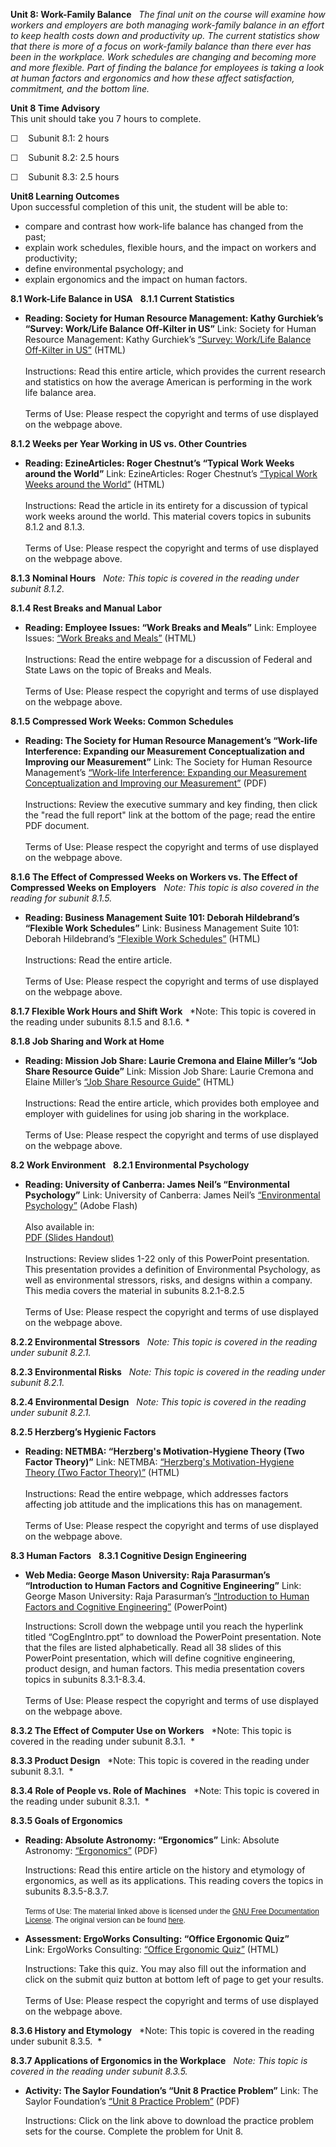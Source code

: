 **Unit 8: Work-Family Balance** <span id="8"></span> 
*The final unit on the course will examine how workers and employers are
both managing work-family balance in an effort to keep health costs down
and productivity up. The current statistics show that there is more of a
focus on work-family balance than there ever has been in the workplace.
Work schedules are changing and becoming more and more flexible. Part of
finding the balance for employees is taking a look at human factors and
ergonomics and how these affect satisfaction, commitment, and the bottom
line.*

**Unit 8 Time Advisory**  
This unit should take you 7 hours to complete.

☐    Subunit 8.1: 2 hours

☐    Subunit 8.2: 2.5 hours

☐    Subunit 8.3: 2.5 hours

**Unit8 Learning Outcomes**  
Upon successful completion of this unit, the student will be able to:

-   compare and contrast how work-life balance has changed from the
    past;
-   explain work schedules, flexible hours, and the impact on workers
    and productivity;
-   define environmental psychology; and
-   explain ergonomics and the impact on human factors.

**8.1 Work-Life Balance in USA** <span id="8.1"></span> 
**8.1.1 Current Statistics** <span id="8.1.1"></span> 
-   **Reading: Society for Human Resource Management: Kathy Gurchiek’s
    “Survey: Work/Life Balance Off-Kilter in US”**
    Link: Society for Human Resource Management: Kathy Gurchiek’s
    [“Survey: Work/Life Balance Off-Kilter in
    US”](http://www.shrm.org/publications/hrnews/pages/worklifeoffkilter.aspx)
    (HTML)  
        
     Instructions: Read this entire article, which provides the current
    research and statistics on how the average American is performing in
    the work life balance area.  
        
     Terms of Use: Please respect the copyright and terms of use
    displayed on the webpage above. 

**8.1.2 Weeks per Year Working in US vs. Other Countries** <span
id="8.1.2"></span> 
-   **Reading: EzineArticles: Roger Chestnut’s “Typical Work Weeks
    around the World”**
    Link: EzineArticles: Roger Chestnut’s [“Typical Work Weeks around
    the
    World”](http://ezinearticles.com/?Typical-Work-Weeks-Around-the-World&id=3793724)
    (HTML)  
        
     Instructions: Read the article in its entirety for a discussion of
    typical work weeks around the world. This material covers topics in
    subunits 8.1.2 and 8.1.3.  
        
     Terms of Use: Please respect the copyright and terms of use
    displayed on the webpage above. 

**8.1.3 Nominal Hours** <span id="8.1.3"></span> 
*Note: This topic is covered in the reading under subunit 8.1.2.*

**8.1.4 Rest Breaks and Manual Labor** <span id="8.1.4"></span> 
-   **Reading: Employee Issues: “Work Breaks and Meals”**
    Link: Employee Issues: [“Work Breaks and
    Meals”](http://employeeissues.com/breaks_meals.htm) (HTML)  
        
     Instructions: Read the entire webpage for a discussion of Federal
    and State Laws on the topic of Breaks and Meals.  
        
     Terms of Use: Please respect the copyright and terms of use
    displayed on the webpage above. 

**8.1.5 Compressed Work Weeks: Common Schedules** <span
id="8.1.5"></span> 
-   **Reading: The Society for Human Resource Management’s “Work-life
    Interference: Expanding our Measurement Conceptualization and
    Improving our Measurement”**
    Link: The Society for Human Resource Management’s [“Work-life
    Interference: Expanding our Measurement Conceptualization and
    Improving our
    Measurement”](http://www.shrm.org/about/foundation/research/pages/shrmfoundationresearchryan.aspx)
    (PDF)  
        
     Instructions: Review the executive summary and key finding, then
    click the "read the full report" link at the bottom of the page;
    read the entire PDF document.  
        
     Terms of Use: Please respect the copyright and terms of use
    displayed on the webpage above. 

**8.1.6 The Effect of Compressed Weeks on Workers vs. The Effect of
Compressed Weeks on Employers** <span id="8.1.6"></span> 
*Note: This topic is also covered in the reading for subunit 8.1.5.*

-   **Reading: Business Management Suite 101: Deborah Hildebrand’s
    “Flexible Work Schedules”**
    Link: Business Management Suite 101: Deborah Hildebrand’s [“Flexible
    Work
    Schedules](http://deborah-s-hildebrand.suite101.com/flexible-work-schedules-a33465)[”](http://deborah-s-hildebrand.suite101.com/flexible-work-schedules-a33465)
    (HTML)  
        
     Instructions: Read the entire article.  
        
     Terms of Use: Please respect the copyright and terms of use
    displayed on the webpage above. 

**8.1.7 Flexible Work Hours and Shift Work** <span id="8.1.7"></span> 
*Note: This topic is covered in the reading under subunits 8.1.5 and
8.1.6. *

**8.1.8 Job Sharing and Work at Home** <span id="8.1.8"></span> 
-   **Reading: Mission Job Share: Laurie Cremona and Elaine Miller’s
    “Job Share Resource Guide”**
    Link: Mission Job Share: Laurie Cremona and Elaine Miller’s [“Job
    Share Resource
    Guide”](http://missionjobshare.com/Job_Share_Resource_Guide.pdf)
    (HTML)  
        
     Instructions: Read the entire article, which provides both employee
    and employer with guidelines for using job sharing in the
    workplace.  
        
     Terms of Use: Please respect the copyright and terms of use
    displayed on the webpage above. 

**8.2 Work Environment** <span id="8.2"></span> 
**8.2.1 Environmental Psychology** <span id="8.2.1"></span> 
-   **Reading: University of Canberra: James Neil’s “Environmental
    Psychology”**
    Link: University of Canberra: James Neil’s [“Environmental
    Psychology”](http://ucspace.canberra.edu.au/display/7125/Lecture+Environmental+Psychology)
    (Adobe Flash)  
        
     Also available in:  
     [PDF (Slides
    Handout)](http://ucspace.canberra.edu.au/download/attachments/45090143/Lecture09%20Environmental%20Psychology%20Handout.pdf?version=1&modificationDate=1223920896000)  
        
     Instructions: Review slides 1-22 only of this PowerPoint
    presentation. This presentation provides a definition of
    Environmental Psychology, as well as environmental stressors, risks,
    and designs within a company. This media covers the material in
    subunits 8.2.1-8.2.5  
        
     Terms of Use: Please respect the copyright and terms of use
    displayed on the webpage above. 

**8.2.2 Environmental Stressors** <span id="8.2.2"></span> 
*Note: This topic is covered in the reading under subunit 8.2.1.*

**8.2.3 Environmental Risks** <span id="8.2.3"></span> 
*Note: This topic is covered in the reading under subunit 8.2.1.*

**8.2.4 Environmental Design** <span id="8.2.4"></span> 
*Note: This topic is covered in the reading under subunit 8.2.1.*

**8.2.5 Herzberg’s Hygienic Factors** <span id="8.2.5"></span> 
-   **Reading: NETMBA: “Herzberg's Motivation-Hygiene Theory (Two Factor
    Theory)”**
    Link: NETMBA: [“Herzberg's Motivation-Hygiene Theory (Two Factor
    Theory)”](http://www.netmba.com/mgmt/ob/motivation/herzberg/)
    (HTML)  
        
     Instructions: Read the entire webpage, which addresses factors
    affecting job attitude and the implications this has on
    management.  
        
     Terms of Use: Please respect the copyright and terms of use
    displayed on the webpage above. 

**8.3 Human Factors** <span id="8.3"></span> 
**8.3.1 Cognitive Design Engineering** <span id="8.3.1"></span> 
-   **Web Media: George Mason University: Raja Parasurman’s
    “Introduction to Human Factors and Cognitive Engineering”**
    Link: George Mason University: Raja Parasurman’s [“Introduction to
    Human Factors and Cognitive
    Engineering](http://archlab.gmu.edu/people/rparasur/Documents/)[”](http://archlab.gmu.edu/people/rparasur/Documents/)
    (PowerPoint)  
      
     Instructions: Scroll down the webpage until you reach the hyperlink
    titled “CogEngIntro.ppt” to download the PowerPoint presentation.
    Note that the files are listed alphabetically. Read all 38 slides of
    this PowerPoint presentation, which will define cognitive
    engineering, product design, and human factors. This media
    presentation covers topics in subunits 8.3.1-8.3.4.  
        
     Terms of Use: Please respect the copyright and terms of use
    displayed on the webpage above. 

**8.3.2 The Effect of Computer Use on Workers** <span
id="8.3.2"></span> 
*Note: This topic is covered in the reading under subunit 8.3.1.  *

**8.3.3 Product Design** <span id="8.3.3"></span> 
*Note: This topic is covered in the reading under subunit 8.3.1.  *

**8.3.4 Role of People vs. Role of Machines** <span id="8.3.4"></span> 
*Note: This topic is covered in the reading under subunit 8.3.1.  *

**8.3.5 Goals of Ergonomics** <span id="8.3.5"></span> 
-   **Reading: Absolute Astronomy: “Ergonomics”**
    Link: Absolute Astronomy:
    [“Ergonomics](https://resources.saylor.org/wwwresources/archived/site/wp-content/uploads/2011/07/psych304-8.3.5.pdf)[”](https://resources.saylor.org/wwwresources/archived/site/wp-content/uploads/2011/07/psych304-8.3.5.pdf)
    (PDF)  
      
     Instructions: Read this entire article on the history and etymology
    of ergonomics, as well as its applications. This reading covers the
    topics in subunits 8.3.5-8.3.7.  
        
     <span style="font-family: Arial, Helvetica, sans-serif;"><span
    style="font-size: 12px;"><span class="Apple-style-span"
    style="border-collapse: collapse;"><span class="Apple-style-span"
    style="">Terms of Use: The material linked above is licensed under
    the </span><span class="Apple-style-span" style="">[GNU Free
    Documentation
    License](http://www.gnu.org/licenses/fdl.html)</span><span
    class="Apple-style-span" style="">. The original version can be
    found
    [here](http://www.absoluteastronomy.com/topics/Ergonomics).</span></span></span></span>

-   **Assessment: ErgoWorks Consulting: “Office Ergonomic Quiz”**
    Link: ErgoWorks Consulting: [“Office Ergonomic
    Quiz](http://www.ergoworksconsulting.com/ErgonomicQuiz/ergonomics_quiz.htm)[”](http://www.ergoworksconsulting.com/ErgonomicQuiz/ergonomics_quiz.htm)
    (HTML)  
      
     Instructions: Take this quiz. You may also fill out the information
    and click on the submit quiz button at bottom left of page to get
    your results.  
        
     Terms of Use: Please respect the copyright and terms of use
    displayed on the webpage above. 

**8.3.6 History and Etymology** <span id="8.3.6"></span> 
*Note: This topic is covered in the reading under subunit 8.3.5.  *

**8.3.7 Applications of Ergonomics in the Workplace** <span
id="8.3.7"></span> 
*Note: This topic is covered in the reading under subunit 8.3.5.*

-   **Activity: The Saylor Foundation’s “Unit 8 Practice Problem”**
    Link: The Saylor Foundation’s [“Unit 8 Practice
    Problem](https://resources.saylor.org/wwwresources/archived/site/wp-content/uploads/2011/07/PSYCH304-ProblemSets-Final.pdf)[”](https://resources.saylor.org/wwwresources/archived/site/wp-content/uploads/2011/07/PSYCH304-ProblemSets-Final.pdf) (PDF)  
      
     Instructions: Click on the link above to download the practice
    problem sets for the course. Complete the problem for Unit 8.


